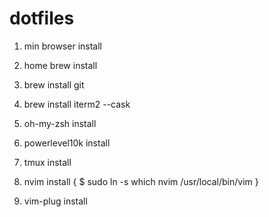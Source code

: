 # dotfiles

1. min browser install

2. home brew install

3. brew install git

4. brew install iterm2 --cask

5. oh-my-zsh install

6. powerlevel10k install

7. tmux install

8. nvim install { $ sudo ln -s which nvim /usr/local/bin/vim }

9. vim-plug install 
